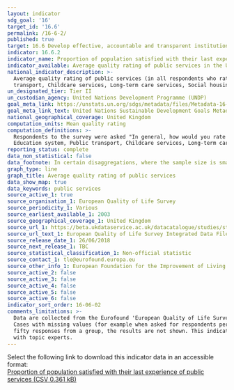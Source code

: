 ```yaml
---
layout: indicator
sdg_goal: '16'
target_id: '16.6'
permalink: /16-6-2/
published: true
target: 16.6 Develop effective, accountable and transparent institutions at all levels
indicator: 16.6.2
indicator_name: Proportion of population satisfied with their last experience of public services
indicator_available: Average quality rating of public services in the UK
national_indicator_description: >-
  Average quality rating of public services (in all respondents who rated at least three services). The mean quality rating is based on a rating on a scale from 1 to 10 of at least three of the following public services in the relevant country - Health services, Education system, Public
  transport, Childcare services, Long-term care services, Social housing, State pension system.
un_designated_tier: Tier II
un_custodian_agency: United Nations Development Programme (UNDP)
goal_meta_link: https://unstats.un.org/sdgs/metadata/files/Metadata-16-06-02.pdf
goal_meta_link_text: United Nations Sustainable Development Goals Metadata (PDF 4.0 MB)
national_geographical_coverage: United Kingdom
computation_units: Mean quality rating
computation_definitions: >-
  Respondents to the survey were asked "In general, how would you rate the quality of each of the following public services in [COUNTRY]?" 7 public services are rated on a scale from 1 to 10, with 1 indicating 'very poor quality', and 10 indicating 'very high quality' (Health services,
  Education system, Public transport, Childcare services, Long-term care services, Social housing, State pension system).
reporting_status: complete
data_non_statistical: false
data_footnote: In certain disaggregations, where the sample size is smaller than 50, figures have been suppressed due to the low sample size
graph_type: line
graph_title: Average quality rating of public services
data_show_map: true
data_keywords: public services
source_active_1: true
source_organisation_1: European Quality of Life Survey
source_periodicity_1: Various
source_earliest_available_1: 2003
source_geographical_coverage_1: United Kingdom
source_url_1: https://beta.ukdataservice.ac.uk/datacatalogue/studies/study?id=7348
source_url_text_1: European Quality of Life Survey Integrated Data File, 2003-2016
source_release_date_1: 26/06/2018
source_next_release_1: TBC
source_statistical_classification_1: Non-official statistic
source_contact_1: tle@eurofound.europa.eu
source_other_info_1: European Foundation for the Improvement of Living and Working Conditions. (2018). European Quality of Life Survey Integrated Data File, 2003-2016. [data collection]. 3rd Edition. UK Data Service. SN - 7348, http://doi.org/10.5255/UKDA-SN-7348-3
source_active_2: false
source_active_3: false
source_active_4: false
source_active_5: false
source_active_6: false
indicator_sort_order: 16-06-02
comments_limitations: >-
  Data are collected from the Eurofound 'European Quality of Life Survey'. Income is presented by income quartiles (from lowest income quartile 1 to highest income quartile 4), which were calculated based on equivalised income in PPP euros for the respondents who provided this information.
  Cases with missing values (for example when asked for respondents perceived quality of services, they answered "don't know", or refused to answer spontaneously) have been included in the calculations where the respondent has rated at least three services. Where there were fewer than
  fifty responses from a group, the results are not shown. This indicator is being used as an approximation of the UN SDG Indicator. Where possible, we will work to identify or develop UK data to meet the global indicator specification. This indicator has been identified in collaboration
  with topic experts.
---
```

Select the following link to download this indicator data in an accessible format:<br>[Proportion of population satisfied with their last experience of public services (CSV 0.361 kB)](https://sustainabledevelopment-uk.github.io/sdg-data/data/16-6-2.csv)